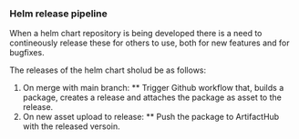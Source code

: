### Helm release pipeline
When a helm chart repository is being developed there is a need to contineously release these for others to use, both for new features and for bugfixes.

The releases of the helm chart sholud be as follows:
1. On merge with main branch:
** Trigger Github workflow that, builds a package, creates a release and attaches the package as asset to the release.
2. On new asset upload to release: 
** Push the package to ArtifactHub with the released versoin. 
